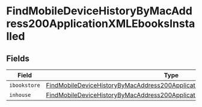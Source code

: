 # FindMobileDeviceHistoryByMacAddress200ApplicationXMLEbooksInstalled


## Fields

| Field                                                                                                                                                                                       | Type                                                                                                                                                                                        | Required                                                                                                                                                                                    | Description                                                                                                                                                                                 |
| ------------------------------------------------------------------------------------------------------------------------------------------------------------------------------------------- | ------------------------------------------------------------------------------------------------------------------------------------------------------------------------------------------- | ------------------------------------------------------------------------------------------------------------------------------------------------------------------------------------------- | ------------------------------------------------------------------------------------------------------------------------------------------------------------------------------------------- |
| `ibookstore`                                                                                                                                                                                | [FindMobileDeviceHistoryByMacAddress200ApplicationXMLEbooksInstalledIbookstore](../../models/operations/findmobiledevicehistorybymacaddress200applicationxmlebooksinstalledibookstore.md)[] | :heavy_minus_sign:                                                                                                                                                                          | N/A                                                                                                                                                                                         |
| `inhouse`                                                                                                                                                                                   | [FindMobileDeviceHistoryByMacAddress200ApplicationXMLEbooksInstalledInhouse](../../models/operations/findmobiledevicehistorybymacaddress200applicationxmlebooksinstalledinhouse.md)[]       | :heavy_minus_sign:                                                                                                                                                                          | N/A                                                                                                                                                                                         |